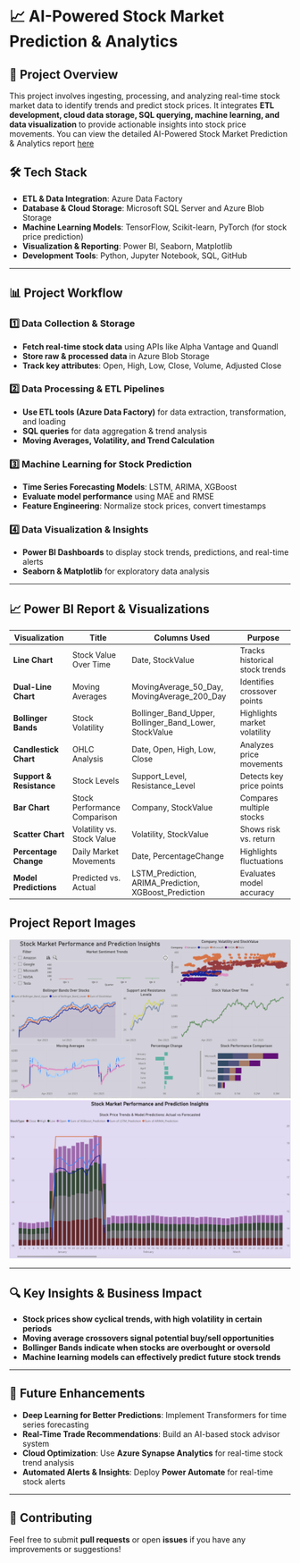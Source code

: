 # 📈 AI-Powered Stock Market Prediction & Analytics

## 🚀 Project Overview
This project involves ingesting, processing, and analyzing real-time stock market data to identify trends and predict stock prices. It integrates **ETL development, cloud data storage, SQL querying, machine learning, and data visualization** to provide actionable insights into stock price movements.
You can view the detailed AI-Powered Stock Market Prediction & Analytics report [here](AI-Powered%20Stock%20Market%20Prediction%20%26%20Analytics%20Project%20Report.pdf)
## 🛠️ Tech Stack
- **ETL & Data Integration**: Azure Data Factory
- **Database & Cloud Storage**: Microsoft SQL Server and Azure Blob Storage
- **Machine Learning Models**: TensorFlow, Scikit-learn, PyTorch (for stock price prediction)  
- **Visualization & Reporting**: Power BI, Seaborn, Matplotlib  
- **Development Tools**: Python, Jupyter Notebook, SQL, GitHub  

---

## 📊 Project Workflow
### **1️⃣ Data Collection & Storage**
- **Fetch real-time stock data** using APIs like Alpha Vantage and Quandl  
- **Store raw & processed data** in Azure Blob Storage
- **Track key attributes**: Open, High, Low, Close, Volume, Adjusted Close  

### **2️⃣ Data Processing & ETL Pipelines**
- **Use ETL tools (Azure Data Factory)** for data extraction, transformation, and loading  
- **SQL queries** for data aggregation & trend analysis  
- **Moving Averages, Volatility, and Trend Calculation**  

### **3️⃣ Machine Learning for Stock Prediction**
- **Time Series Forecasting Models**: LSTM, ARIMA, XGBoost  
- **Evaluate model performance** using MAE and RMSE  
- **Feature Engineering**: Normalize stock prices, convert timestamps  

### **4️⃣ Data Visualization & Insights**
- **Power BI Dashboards** to display stock trends, predictions, and real-time alerts  
- **Seaborn & Matplotlib** for exploratory data analysis  
---

## 📈 Power BI Report & Visualizations
| Visualization | Title | Columns Used | Purpose |
|--------------|--------------------|-----------------------------------|--------------------------------------|
| **Line Chart** | Stock Value Over Time | Date, StockValue | Tracks historical stock trends |
| **Dual-Line Chart** | Moving Averages | MovingAverage_50_Day, MovingAverage_200_Day | Identifies crossover points |
| **Bollinger Bands** | Stock Volatility | Bollinger_Band_Upper, Bollinger_Band_Lower, StockValue | Highlights market volatility |
| **Candlestick Chart** | OHLC Analysis | Date, Open, High, Low, Close | Analyzes price movements |
| **Support & Resistance** | Stock Levels | Support_Level, Resistance_Level | Detects key price points |
| **Bar Chart** | Stock Performance Comparison | Company, StockValue | Compares multiple stocks |
| **Scatter Chart** | Volatility vs. Stock Value | Volatility, StockValue | Shows risk vs. return |
| **Percentage Change** | Daily Market Movements | Date, PercentageChange | Highlights fluctuations |
| **Model Predictions** | Predicted vs. Actual | LSTM_Prediction, ARIMA_Prediction, XGBoost_Prediction | Evaluates model accuracy |

## Project Report Images
![Report IMG 1](Report%20IMG.PNG)
![Report IMG 2](Report%20IMG%20.PNG)

---

## 🔍 Key Insights & Business Impact
- **Stock prices show cyclical trends, with high volatility in certain periods**  
- **Moving average crossovers signal potential buy/sell opportunities**  
- **Bollinger Bands indicate when stocks are overbought or oversold**  
- **Machine learning models can effectively predict future stock trends**  

---

## 🔮 Future Enhancements
- **Deep Learning for Better Predictions**: Implement Transformers for time series forecasting  
- **Real-Time Trade Recommendations**: Build an AI-based stock advisor system  
- **Cloud Optimization**: Use **Azure Synapse Analytics** for real-time stock trend analysis  
- **Automated Alerts & Insights**: Deploy **Power Automate** for real-time stock alerts  

---

## 🤝 Contributing
Feel free to submit **pull requests** or open **issues** if you have any improvements or suggestions!

